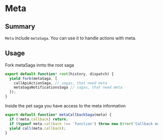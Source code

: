 # Meta

## Summary

`Meta` include `metaSaga`. You can use it to handle actions with meta.

## Usage

Fork metaSaga innto the root saga

```javascript
export default function* root(history, dispatch) {
  yield fork(metaSaga, [
    callApiActionSaga, // sagas, that need meta
    metaSagaNotificationsSaga // sagas, that need meta
  ]);
}
```

Inside the pet saga you have access to the meta information

```javascript
export default function* metaCallbackSaga(meta) {
  if (!meta.callback) return;
  if (typeof meta.callback !== 'function') throw new Error('Callback must be a function');
  yield call(meta.callback);
}
```
